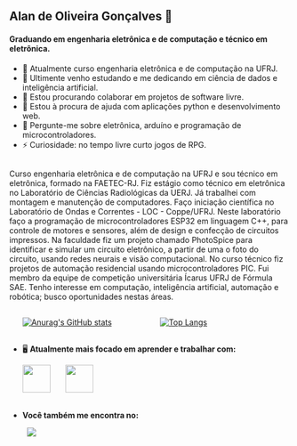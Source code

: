 ## Alan de Oliveira Gonçalves 👋

#### Graduando em engenharia eletrônica e de computação e técnico em eletrônica.
- 🔭 Atualmente curso engenharia eletrônica e de computação na UFRJ.
- 🌱 Ultimente venho estudando e me dedicando em ciência de dados e inteligência artificial.
- 👯 Estou procurando colaborar em projetos de software livre.
- 🤔 Estou à procura de ajuda com aplicações python e desenvolvimento web.
- 💬 Pergunte-me sobre eletrônica, arduíno e programação de microcontroladores.
- ⚡ Curiosidade: no tempo livre curto jogos de RPG.

##
Curso engenharia eletrônica e de computação na UFRJ e sou técnico em eletrônica, formado na FAETEC-RJ. Fiz estágio como técnico em eletrônica no Laboratório de Ciências Radiológicas da UERJ. Já trabalhei com montagem e manutenção de computadores.
Faço iniciação científica no Laboratório de Ondas e Correntes - LOC - Coppe/UFRJ. Neste laboratório faço a programação de microcontroladores ESP32 em linguagem C++, para controle de motores e sensores, além de design e confecção de circuitos impressos.
Na faculdade fiz um projeto chamado PhotoSpice para identificar e simular um circuito eletrônico, a partir de uma o foto do circuito, usando redes neurais e visão computacional. No curso técnico fiz projetos de automação residencial usando microcontroladores PIC.
Fui membro da equipe de competição universitária Ícarus UFRJ de Fórmula SAE.
Tenho interesse em computação, inteligência artificial, automação e robótica; busco oportunidades nestas áreas.

##
&nbsp;&nbsp;&nbsp;&nbsp;&nbsp;
[![Anurag's GitHub stats](https://github-readme-stats.vercel.app/api?username=Alan-oliveir&hide=issues&line_height=24&card_width=300)](https://github.com/anuraghazra/github-readme-stats)
&nbsp;&nbsp;&nbsp;&nbsp;&nbsp;&nbsp;&nbsp;&nbsp;&nbsp;&nbsp;&nbsp;&nbsp;&nbsp;&nbsp;&nbsp;&nbsp;&nbsp;&nbsp;&nbsp;&nbsp;
[![Top Langs](https://github-readme-stats.vercel.app/api/top-langs/?username=Alan-oliveir&layout=compact)](https://github.com/anuraghazra/github-readme-stats)

##
- 🖥️ **Atualmente mais focado em aprender e trabalhar com:**
<div style="display: inline">
  &nbsp;&nbsp;&nbsp;&nbsp;&nbsp;
  <img width='50' height='50' src="https://cdn.jsdelivr.net/gh/devicons/devicon/icons/python/python-original.svg" />
  &nbsp;&nbsp;&nbsp;&nbsp;&nbsp;
  <img width='50' height='50' src="https://cdn.jsdelivr.net/gh/devicons/devicon/icons/javascript/javascript-original.svg" /> 
</div>

##
- **Você também me encontra no:**
<div style="display: inline">
  &nbsp;&nbsp;&nbsp;&nbsp;&nbsp;&nbsp;&nbsp;
  <a href="https://www.linkedin.com/in/alan-oliveira-gon%C3%A7alves/">
    <img src="https://img.shields.io/badge/linkedin-%230077B5.svg?style=for-the-badge&logo=linkedin&logoColor=white">
  </a>
</div>
